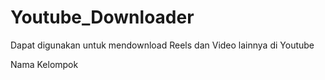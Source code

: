 # Youtube_Downloader

Dapat digunakan untuk mendownload Reels dan Video lainnya di Youtube

Nama Kelompok
